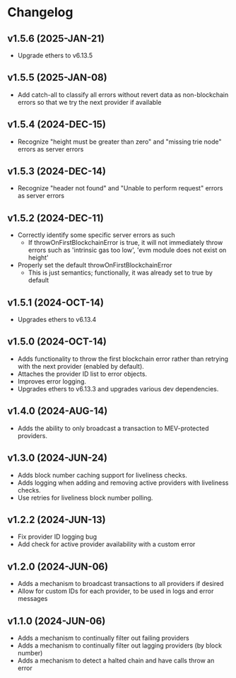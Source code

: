 # Changelog

## v1.5.6 (2025-JAN-21)

- Upgrade ethers to v6.13.5

## v1.5.5 (2025-JAN-08)

- Add catch-all to classify all errors without revert data as non-blockchain errors so that we try the next provider if available

## v1.5.4 (2024-DEC-15)

- Recognize "height must be greater than zero" and "missing trie node" errors as server errors

## v1.5.3 (2024-DEC-14)

- Recognize "header not found" and "Unable to perform request" errors as server errors

## v1.5.2 (2024-DEC-11)

- Correctly identify some specific server errors as such
    - If throwOnFirstBlockchainError is true, it will not immediately throw errors such as 'intrinsic gas too low', 'evm module does not exist on height'
- Properly set the default throwOnFirstBlockchainError
    - This is just semantics; functionally, it was already set to true by default

## v1.5.1 (2024-OCT-14)

- Upgrades ethers to v6.13.4

## v1.5.0 (2024-OCT-14)

- Adds functionality to throw the first blockchain error rather than retrying with the next provider (enabled by default).
- Attaches the provider ID list to error objects.
- Improves error logging.
- Upgrades ethers to v6.13.3 and upgrades various dev dependencies.

## v1.4.0 (2024-AUG-14)

- Adds the ability to only broadcast a transaction to MEV-protected providers.

## v1.3.0 (2024-JUN-24)

- Adds block number caching support for liveliness checks.
- Adds logging when adding and removing active providers with liveliness checks.
- Use retries for liveliness block number polling.

## v1.2.2 (2024-JUN-13)

- Fix provider ID logging bug
- Add check for active provider availability with a custom error

## v1.2.0 (2024-JUN-06)

- Adds a mechanism to broadcast transactions to all providers if desired
- Allow for custom IDs for each provider, to be used in logs and error messages

## v1.1.0 (2024-JUN-06)

- Adds a mechanism to continually filter out failing providers
- Adds a mechanism to continually filter out lagging providers (by block number)
- Adds a mechanism to detect a halted chain and have calls throw an error
